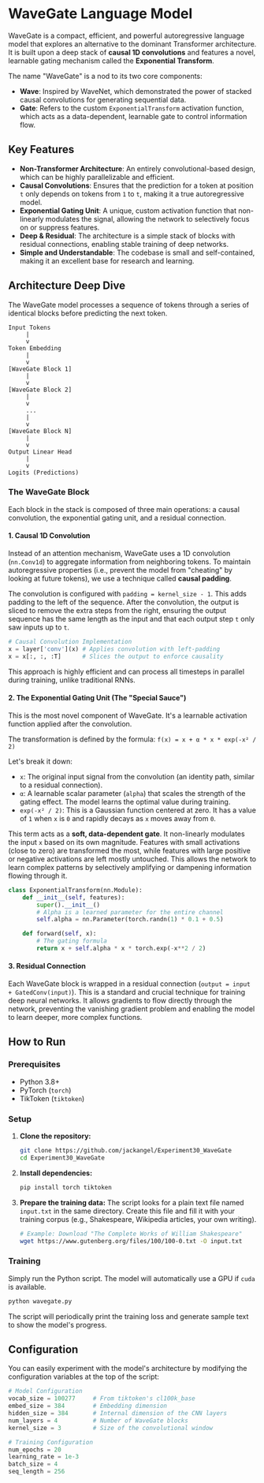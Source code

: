 # WaveGate Language Model

WaveGate is a compact, efficient, and powerful autoregressive language model that explores an alternative to the dominant Transformer architecture. It is built upon a deep stack of **causal 1D convolutions** and features a novel, learnable gating mechanism called the **Exponential Transform**.

The name "WaveGate" is a nod to its two core components:
*   **Wave**: Inspired by WaveNet, which demonstrated the power of stacked causal convolutions for generating sequential data.
*   **Gate**: Refers to the custom `ExponentialTransform` activation function, which acts as a data-dependent, learnable gate to control information flow.

## Key Features

*   **Non-Transformer Architecture**: An entirely convolutional-based design, which can be highly parallelizable and efficient.
*   **Causal Convolutions**: Ensures that the prediction for a token at position `t` only depends on tokens from `1` to `t`, making it a true autoregressive model.
*   **Exponential Gating Unit**: A unique, custom activation function that non-linearly modulates the signal, allowing the network to selectively focus on or suppress features.
*   **Deep & Residual**: The architecture is a simple stack of blocks with residual connections, enabling stable training of deep networks.
*   **Simple and Understandable**: The codebase is small and self-contained, making it an excellent base for research and learning.

## Architecture Deep Dive

The WaveGate model processes a sequence of tokens through a series of identical blocks before predicting the next token.

```
Input Tokens
     |
     v
Token Embedding
     |
     v
[WaveGate Block 1]
     |
     v
[WaveGate Block 2]
     |
     v
     ...
     |
     v
[WaveGate Block N]
     |
     v
Output Linear Head
     |
     v
Logits (Predictions)
```

### The WaveGate Block

Each block in the stack is composed of three main operations: a causal convolution, the exponential gating unit, and a residual connection.



#### 1. Causal 1D Convolution

Instead of an attention mechanism, WaveGate uses a 1D convolution (`nn.Conv1d`) to aggregate information from neighboring tokens. To maintain autoregressive properties (i.e., prevent the model from "cheating" by looking at future tokens), we use a technique called **causal padding**.

The convolution is configured with `padding = kernel_size - 1`. This adds padding to the left of the sequence. After the convolution, the output is sliced to remove the extra steps from the right, ensuring the output sequence has the same length as the input and that each output step `t` only saw inputs up to `t`.

```python
# Causal Convolution Implementation
x = layer['conv'](x) # Applies convolution with left-padding
x = x[:, :, :T]      # Slices the output to enforce causality
```

This approach is highly efficient and can process all timesteps in parallel during training, unlike traditional RNNs.

#### 2. The Exponential Gating Unit (The "Special Sauce")

This is the most novel component of WaveGate. It's a learnable activation function applied after the convolution.

The transformation is defined by the formula:
`f(x) = x + α * x * exp(-x² / 2)`

Let's break it down:
*   `x`: The original input signal from the convolution (an identity path, similar to a residual connection).
*   `α`: A learnable scalar parameter (`alpha`) that scales the strength of the gating effect. The model learns the optimal value during training.
*   `exp(-x² / 2)`: This is a Gaussian function centered at zero. It has a value of `1` when `x` is `0` and rapidly decays as `x` moves away from `0`.

This term acts as a **soft, data-dependent gate**. It non-linearly modulates the input `x` based on its own magnitude. Features with small activations (close to zero) are transformed the most, while features with large positive or negative activations are left mostly untouched. This allows the network to learn complex patterns by selectively amplifying or dampening information flowing through it.

```python
class ExponentialTransform(nn.Module):
    def __init__(self, features):
        super().__init__()
        # Alpha is a learned parameter for the entire channel
        self.alpha = nn.Parameter(torch.randn(1) * 0.1 + 0.5)

    def forward(self, x):
        # The gating formula
        return x + self.alpha * x * torch.exp(-x**2 / 2)
```

#### 3. Residual Connection

Each WaveGate block is wrapped in a residual connection (`output = input + GatedConv(input)`). This is a standard and crucial technique for training deep neural networks. It allows gradients to flow directly through the network, preventing the vanishing gradient problem and enabling the model to learn deeper, more complex functions.

## How to Run

### Prerequisites

*   Python 3.8+
*   PyTorch (`torch`)
*   TikToken (`tiktoken`)

### Setup

1.  **Clone the repository:**
    ```bash
    git clone https://github.com/jackangel/Experiment30_WaveGate
    cd Experiment30_WaveGate
    ```

2.  **Install dependencies:**
    ```bash
    pip install torch tiktoken
    ```

3.  **Prepare the training data:**
    The script looks for a plain text file named `input.txt` in the same directory. Create this file and fill it with your training corpus (e.g., Shakespeare, Wikipedia articles, your own writing).
    ```bash
    # Example: Download "The Complete Works of William Shakespeare"
    wget https://www.gutenberg.org/files/100/100-0.txt -O input.txt
    ```

### Training

Simply run the Python script. The model will automatically use a GPU if `cuda` is available.

```bash
python wavegate.py
```

The script will periodically print the training loss and generate sample text to show the model's progress.

## Configuration

You can easily experiment with the model's architecture by modifying the configuration variables at the top of the script:

```python
# Model Configuration
vocab_size = 100277     # From tiktoken's cl100k_base
embed_size = 384        # Embedding dimension
hidden_size = 384       # Internal dimension of the CNN layers
num_layers = 4          # Number of WaveGate blocks
kernel_size = 3         # Size of the convolutional window

# Training Configuration
num_epochs = 20
learning_rate = 1e-3
batch_size = 4
seq_length = 256
```
